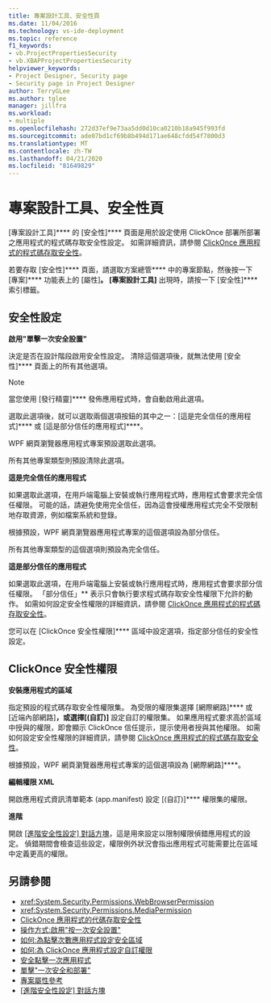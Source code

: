```yaml
---
title: 專案設計工具、安全性頁
ms.date: 11/04/2016
ms.technology: vs-ide-deployment
ms.topic: reference
f1_keywords:
- vb.ProjectPropertiesSecurity
- vb.XBAPProjectPropertiesSecurity
helpviewer_keywords:
- Project Designer, Security page
- Security page in Project Designer
author: TerryGLee
ms.author: tglee
manager: jillfra
ms.workload:
- multiple
ms.openlocfilehash: 272d37ef9e73aa5dd0d10ca0210b18a945f993fd
ms.sourcegitcommit: ade07bd1cf69b8b494d171ae648cfdd54f7800d3
ms.translationtype: MT
ms.contentlocale: zh-TW
ms.lasthandoff: 04/21/2020
ms.locfileid: "81649829"
---
```

# <a name="security-page-project-designer"></a>專案設計工具、安全性頁

[專案設計工具]**** 的 [安全性]**** 頁面是用於設定使用 ClickOnce 部署所部署之應用程式的程式碼存取安全性設定。 如需詳細資訊，請參閱 [ClickOnce 應用程式的程式碼存取安全性](../../deployment/code-access-security-for-clickonce-applications.md)。

若要存取 [安全性]**** 頁面，請選取方案總管**** 中的專案節點，然後按一下 [專案]**** 功能表上的 [屬性]****。 [專案設計工具]**** 出現時，請按一下 [安全性]**** 索引標籤。

## <a name="security-settings"></a>安全性設定

 **啟用"單擊一次安全設置"**

決定是否在設計階段啟用安全性設定。 清除這個選項後，就無法使用 [安全性]**** 頁面上的所有其他選項。

> [!NOTE]
> 當您使用 [發行精靈]**** 發佈應用程式時，會自動啟用此選項。

選取此選項後，就可以選取兩個選項按鈕的其中之一：[這是完全信任的應用程式]**** 或 [這是部分信任的應用程式]****。

WPF 網頁瀏覽器應用程式專案預設選取此選項。

所有其他專案類型則預設清除此選項。

 **這是完全信任的應用程式**

如果選取此選項，在用戶端電腦上安裝或執行應用程式時，應用程式會要求完全信任權限。 可能的話，請避免使用完全信任，因為這會授權應用程式完全不受限制地存取資源，例如檔案系統和登錄。

根據預設，WPF 網頁瀏覽器應用程式專案的這個選項設為部分信任。

所有其他專案類型的這個選項則預設為完全信任。

 **這是部分信任的應用程式**

如果選取此選項，在用戶端電腦上安裝或執行應用程式時，應用程式會要求部分信任權限。 「部分信任」** 表示只會執行要求程式碼存取安全性權限下允許的動作。 如需如何設定安全性權限的詳細資訊，請參閱 [ClickOnce 應用程式的程式碼存取安全性](../../deployment/code-access-security-for-clickonce-applications.md)。

您可以在 [ClickOnce 安全性權限]**** 區域中設定選項，指定部分信任的安全性設定。

## <a name="clickonce-security-permissions"></a>ClickOnce 安全性權限

 **安裝應用程式的區域**

指定預設的程式碼存取安全性權限集。 為受限的權限集選擇 [網際網路]**** 或 [近端內部網路]****，或選擇[(自訂)]**** 設定自訂的權限集。 如果應用程式要求高於區域中授與的權限，即會顯示 ClickOnce 信任提示，提示使用者授與其他權限。 如需如何設定安全性權限的詳細資訊，請參閱 [ClickOnce 應用程式的程式碼存取安全性](../../deployment/code-access-security-for-clickonce-applications.md)。

根據預設，WPF 網頁瀏覽器應用程式專案的這個選項設為 [網際網路]****。

 **編輯權限 XML**

開啟應用程式資訊清單範本 (app.manifest) 設定 [(自訂)]**** 權限集的權限。

 **進階**

開啟 [[進階安全性設定] 對話方塊](../../ide/reference/advanced-security-settings-dialog-box.md)，這是用來設定以限制權限偵錯應用程式的設定。 偵錯期間會檢查這些設定，權限例外狀況會指出應用程式可能需要比在區域中定義更高的權限。

## <a name="see-also"></a>另請參閱

- <xref:System.Security.Permissions.WebBrowserPermission>
- <xref:System.Security.Permissions.MediaPermission>
- [ClickOnce 應用程式的代碼存取安全性](../../deployment/code-access-security-for-clickonce-applications.md)
- [操作方式:啟用"按一次安全設置"](../../deployment/how-to-enable-clickonce-security-settings.md)
- [如何:為點擊次數應用程式設定安全區域](../../deployment/how-to-set-a-security-zone-for-a-clickonce-application.md)
- [如何:為 ClickOnce 應用程式設定自訂權限](../../deployment/how-to-set-custom-permissions-for-a-clickonce-application.md)
- [安全點擊一次應用程式](../../deployment/securing-clickonce-applications.md)
- [單擊"一次安全和部署"](../../deployment/clickonce-security-and-deployment.md)
- [專案屬性參考](../../ide/reference/project-properties-reference.md)
- [[進階安全性設定] 對話方塊](../../ide/reference/advanced-security-settings-dialog-box.md)

